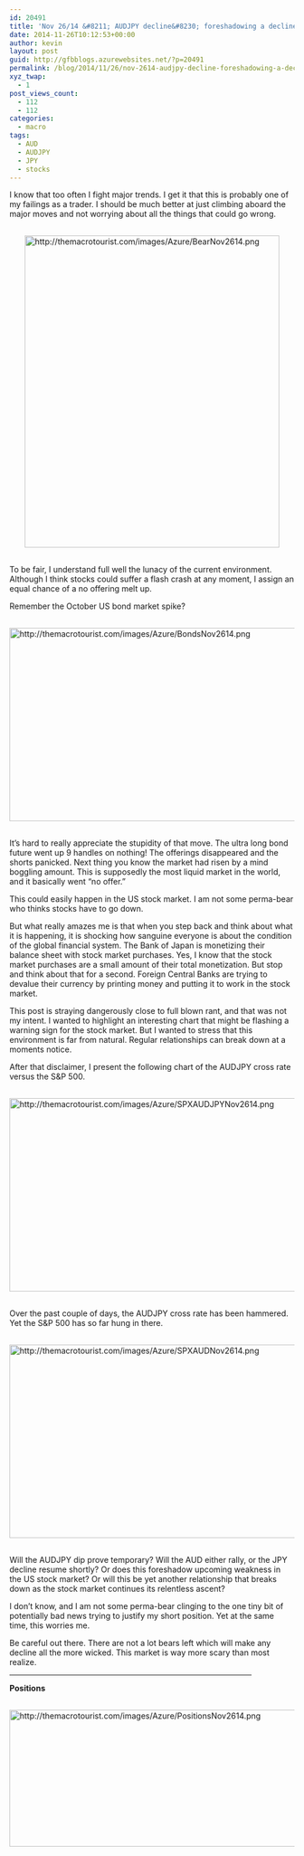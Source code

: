 ```yaml
---
id: 20491
title: 'Nov 26/14 &#8211; AUDJPY decline&#8230; foreshadowing a decline in the S&#038;P?'
date: 2014-11-26T10:12:53+00:00
author: kevin
layout: post
guid: http://gfbblogs.azurewebsites.net/?p=20491
permalink: /blog/2014/11/26/nov-2614-audjpy-decline-foreshadowing-a-decline-in-the-sp/
xyz_twap:
  - 1
post_views_count:
  - 112
  - 112
categories:
  - macro
tags:
  - AUD
  - AUDJPY
  - JPY
  - stocks
---
```

I know that too often I fight major trends. I get it that this is probably one of my failings as a trader. I should be much better at just climbing aboard the major moves and not worrying about all the things that could go wrong. 


  <img src="http://themacrotourist.com/images/Azure/BearNov2614.png" style="margin:30px auto;display:block;" alt="http://themacrotourist.com/images/Azure/BearNov2614.png" width="450" height="552">

To be fair, I understand full well the lunacy of the current environment. Although I think stocks could suffer a flash crash at any moment, I assign an equal chance of a no offering melt up. 

Remember the October US bond market spike? 


  <img src="http://themacrotourist.com/images/Azure/BondsNov2614.png" style="margin:30px auto;display:block;" alt="http://themacrotourist.com/images/Azure/BondsNov2614.png" width="600" height="342">

It&#8217;s hard to really appreciate the stupidity of that move. The ultra long bond future went up 9 handles on nothing! The offerings disappeared and the shorts panicked. Next thing you know the market had risen by a mind boggling amount. This is supposedly the most liquid market in the world, and it basically went &#8220;no offer.&#8221;

This could easily happen in the US stock market. I am not some perma-bear who thinks stocks have to go down.

But what really amazes me is that when you step back and think about what it is happening, it is shocking how sanguine everyone is about the condition of the global financial system. The Bank of Japan is monetizing their balance sheet with stock market purchases. Yes, I know that the stock market purchases are a small amount of their total monetization. But stop and think about that for a second. Foreign Central Banks are trying to devalue their currency by printing money and putting it to work in the stock market. 

This post is straying dangerously close to full blown rant, and that was not my intent. I wanted to highlight an interesting chart that might be flashing a warning sign for the stock market. But I wanted to stress that this environment is far from natural. Regular relationships can break down at a moments notice.

After that disclaimer, I present the following chart of the AUDJPY cross rate versus the S&P 500.


  <img src="http://themacrotourist.com/images/Azure/SPXAUDJPYNov2614.png" style="margin:30px auto;display:block;" alt="http://themacrotourist.com/images/Azure/SPXAUDJPYNov2614.png" width="600" height="342">

Over the past couple of days, the AUDJPY cross rate has been hammered. Yet the S&P 500 has so far hung in there. 


  <img src="http://themacrotourist.com/images/Azure/SPXAUDNov2614.png" style="margin:30px auto;display:block;" alt="http://themacrotourist.com/images/Azure/SPXAUDNov2614.png" width="600" height="342">

Will the AUDJPY dip prove temporary? Will the AUD either rally, or the JPY decline resume shortly? Or does this foreshadow upcoming weakness in the US stock market? Or will this be yet another relationship that breaks down as the stock market continues its relentless ascent?

I don&#8217;t know, and I am not some perma-bear clinging to the one tiny bit of potentially bad news trying to justify my short position. Yet at the same time, this worries me. 

Be careful out there. There are not a lot bears left which will make any decline all the more wicked. This market is way more scary than most realize.

<hr size="3" width="85%" />

**Positions**


  <img src="http://themacrotourist.com/images/Azure/PositionsNov2614.png" style="margin:30px auto;display:block;" alt="http://themacrotourist.com/images/Azure/PositionsNov2614.png" width="600" height="242"></p>